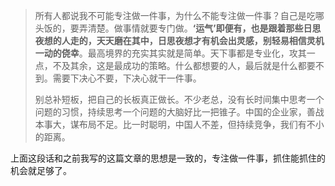 > 所有人都说我不可能专注做一件事，为什么不能专注做一件事？自己是吃哪头饭的，要弄清楚。做事情就要专门做。**‘运气’即便有，也是跟着那些日思夜想的人走的，天天磨在其中，日思夜想才有机会出灵感，别轻易相信灵机一动的侥幸**。最高境界的充实其实就是简单。天下事都是专业化，攻其一点，不及其余，这是最成功的策略。什么都想要的人，最后就是什么都要不到。需要下决心不要，下决心就干一件事。
> 
> 别总补短板，把自己的长板真正做长。不少老总，没有长时间集中思考一个问题的习惯，持续思考一个问题的大脑好比一把锥子。中国的企业家，善战本事大，谋布局不足。比一时聪明，中国人不差，但持续竞争，我们有不小的距离。

上面这段话和之前我写的这篇文章的思想是一致的，专注做一件事，抓住能抓住的机会就足够了。
